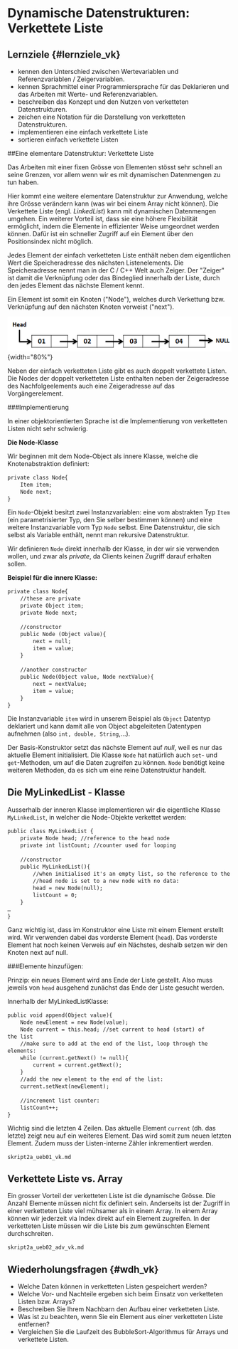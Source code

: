 Dynamische Datenstrukturen: Verkettete Liste
============================================
Lernziele {#lernziele_vk}
--------------
- kennen den Unterschied zwischen Wertevariablen und
    Referenzvariablen / Zeigervariablen.
- kennen Sprachmittel einer Programmiersprache für das Deklarieren
    und das Arbeiten mit Werte- und Referenzvariablen.
- beschreiben das Konzept und den Nutzen von
    verketteten Datenstrukturen.
- zeichen eine Notation für die Darstellung von
    verketteten Datenstrukturen.
- implementieren eine einfach verkettete Liste
- sortieren einfach verkettete Listen

##Eine elementare Datenstruktur: Verkettete Liste

Das Arbeiten mit einer fixen Grösse von Elementen stösst sehr schnell an
seine Grenzen, vor allem wenn wir es mit dynamischen Datenmengen zu tun
haben.

Hier kommt eine weitere elementare Datenstruktur zur Anwendung, welche
ihre Grösse verändern kann (was wir bei einem Array nicht können). Die
Verkettete Liste (engl. *LinkedList*) kann mit dynamischen Datenmengen
umgehen. Ein weiterer Vorteil ist, dass sie eine höhere Flexibilität
ermöglicht, indem die Elemente in effizienter Weise umgeordnet werden
können. Dafür ist ein schneller Zugriff auf ein Element über den
Positionsindex nicht möglich.

Jedes Element der einfach verketteten Liste enthält neben dem
eigentlichen Wert die Speicheradresse des nächsten Listenelements. Die
Speicheradresse nennt man in der C / C++ Welt auch Zeiger. Der "Zeiger"
ist damit die Verknüpfung oder das Bindeglied innerhalb der Liste, durch
den jedes Element das nächste Element kennt.

Ein Element ist somit ein Knoten ("Node"), welches durch Verkettung bzw.
Verknüpfung auf den nächsten Knoten verweist ("next").

![Notation einfach verkettete Liste, Quelle: CrunchifyCode](media/vk.png){width="80%"}

Neben der einfach verketteten Liste gibt es auch doppelt verkettete
Listen. Die Nodes der doppelt verketteten Liste enthalten neben der
Zeigeradresse des Nachfolgeelements auch eine Zeigeradresse auf das
Vorgängerelement.

###Implementierung

In einer objektorientierten Sprache ist die Implementierung von verketteten Listen nicht
sehr schwierig.

**Die Node-Klasse**

Wir beginnen mit dem Node-Object als innere Klasse, welche die
Knotenabstraktion definiert:

~~~~~~~~~~~~~~~~~~~~~~~~~~~~~
private class Node{
	Item item;
	Node next;
}
~~~~~~~~~~~~~~~~~~~~~~~~~~~~~

Ein `Node`-Objekt besitzt zwei Instanzvariablen: eine vom abstrakten Typ
`Item` (ein parametrisierter Typ, den Sie selber bestimmen können) und
eine weitere Instanzvariable vom Typ `Node` selbst. Eine Datenstruktur,
die sich selbst als Variable enthält, nennt man rekursive
Datenstruktur.

Wir definieren `Node` direkt innerhalb der Klasse, in der wir sie
verwenden wollen, und zwar als *private*, da Clients keinen Zugriff
darauf erhalten sollen.

**Beispiel für die innere Klasse:**

~~~~~~~~~~~~~~~~~~~~~~~~~~~~~
private class Node{
	//these are private
	private Object item;
	private Node next;
	
	//constructor
	public Node (Object value){
		next = null;
		item = value;
	}
	
	//another constructor
	public Node(Object value, Node nextValue){
		next = nextValue;
		item = value;
	}
}
~~~~~~~~~~~~~~~~~~~~~~~~~~~~~


Die Instanzvariable `item` wird in unserem Beispiel als `Object`
Datentyp deklariert und kann damit alle von Object abgeleiteten
Datentypen aufnehmen (also `int, double, String`,...).

Der Basis-Konstruktor setzt das nächste Element auf *null*, weil es nur
das aktuelle Element initialisiert. Die Klasse `Node` hat natürlich auch
`set`- und `get`-Methoden, um auf die Daten zugreifen zu können. `Node`
benötigt keine weiteren Methoden, da es sich um eine reine Datenstruktur
handelt.

## Die MyLinkedList - Klasse

Ausserhalb der inneren Klasse implementieren wir die eigentliche Klasse
`MyLinkedList`, in welcher die Node-Objekte verkettet werden:

~~~~~~~~~~~~~~~~~~~~~~~
public class MyLinkedList {
	private Node head; //reference to the head node
	private int listCount; //counter used for looping

	//constructor
	public MyLinkedList(){
		//when initialised it's an empty list, so the reference to the
		//head node is set to a new node with no data:
		head = new Node(null);
		listCount = 0;
	}
…
}
~~~~~~~~~~~~~~~~~~~~~~~~~~~

Ganz wichtig ist, dass im Konstruktor eine Liste mit einem Element
erstellt wird. Wir verwenden dabei das vorderste Element (`head`). Das
vorderste Element hat noch keinen Verweis auf ein Nächstes, deshalb
setzen wir den Knoten next auf null.

###Elemente hinzufügen:

Prinzip: ein neues Element wird ans Ende der Liste gestellt. Also muss
jeweils von `head` ausgehend zunächst das Ende der Liste gesucht werden.

Innerhalb der MyLinkedListKlasse:

~~~~~~~~~~~~~~~~~~~~
public void append(Object value){
	Node newElement = new Node(value);
	Node current = this.head; //set current to head (start) of
the list
	//make sure to add at the end of the list, loop through the elements:
	while (current.getNext() != null){
		current = current.getNext();
	}
	//add the new element to the end of the list:
	current.setNext(newElement);
	
	//increment list counter:
	listCount++;
}
~~~~~~~~~~~~~~~~~~~~~~

Wichtig sind die letzten 4 Zeilen. Das aktuelle Element `current` (dh.
das letzte) zeigt neu auf ein weiteres Element. Das wird somit zum neuen
letzten Element. Zudem muss der Listen-interne Zähler inkrementiert
werden.

```include
skript2a_ueb01_vk.md
```

## Verkettete Liste vs. Array

Ein grosser Vorteil der verketteten Liste ist die dynamische Grösse. Die
Anzahl Elemente müssen nicht fix definiert sein. Anderseits ist der
Zugriff in einer verketteten Liste viel mühsamer als in einem Array. In
einem Array können wir jederzeit via Index direkt auf ein Element
zugreifen. In der verketteten Liste müssen wir die Liste bis zum
gewünschten Element durchschreiten.


```include
skript2a_ueb02_adv_vk.md
```

## Wiederholungsfragen {#wdh_vk}

* Welche Daten können in verketteten Listen gespeichert werden?
* Welche Vor- und Nachteile ergeben sich beim Einsatz von verketteten Listen bzw. Arrays?
* Beschreiben Sie Ihrem Nachbarn den Aufbau einer verketteten Liste.
* Was ist zu beachten, wenn Sie ein Element aus einer verketteten Liste entfernen?
* Vergleichen Sie die Laufzeit des BubbleSort-Algorithmus für Arrays und verkettete Listen.
